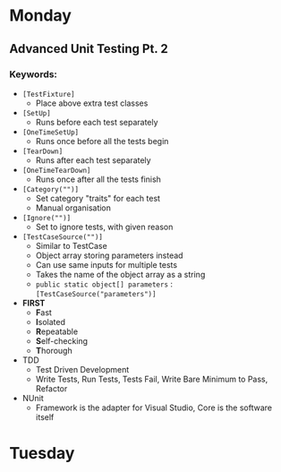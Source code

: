# Monday
## Advanced Unit Testing Pt. 2

### Keywords:
- `[TestFixture]`
  - Place above extra test classes
- `[SetUp]`
  - Runs before each test separately
- `[OneTimeSetUp]`
  - Runs once before all the tests begin
- `[TearDown]`
  - Runs after each test separately
- `[OneTimeTearDown]`
  - Runs once after all the tests finish
- `[Category("")]`
  - Set category "traits" for each test
  - Manual organisation
- `[Ignore("")]`
  - Set to ignore tests, with given reason
- `[TestCaseSource("")]`
  - Similar to TestCase
  - Object array storing parameters instead
  - Can use same inputs for multiple tests
  - Takes the name of the object array as a string
  - `public static object[] parameters` : `[TestCaseSource("parameters")]`
- **FIRST**
  - **F**ast
  - **I**solated
  - **R**epeatable
  - **S**elf-checking
  - **T**horough
- TDD
  - Test Driven Development
  - Write Tests, Run Tests, Tests Fail, Write Bare Minimum to Pass, Refactor
- NUnit
  - Framework is the adapter for Visual Studio, Core is the software itself

# Tuesday